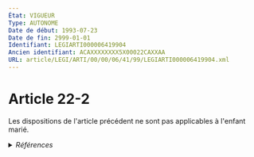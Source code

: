 ```yaml
---
État: VIGUEUR
Type: AUTONOME
Date de début: 1993-07-23
Date de fin: 2999-01-01
Identifiant: LEGIARTI000006419904
Ancien identifiant: ACAXXXXXXXX5X00022CAXXAA
URL: article/LEGI/ARTI/00/00/06/41/99/LEGIARTI000006419904.xml
---
```


<h1>Article 22-2</h1>

Les dispositions de l'article précédent ne sont pas applicables à l'enfant
marié.


<details>
  <summary><em>Références</em></summary>

  <h2>Articles faisant référence à l'article</h2>
  
  <ul>
    <li>
      <a href="https://legal.tricoteuses.fr//redirection/LEGIARTI000006420128?vers=git&vers=legifrance">Code civil - article 24-3 AUTONOME VIGUEUR, en vigueur depuis le 1993-07-23</a> CITATION source
    </li>
    <li>
      <a href="https://legal.tricoteuses.fr//redirection/LEGIARTI000006524053?vers=git&vers=legifrance">Code de la nationalité française - article 85 AUTONOME ABROGE, en vigueur du 1973-01-10 au 1993-07-23</a> CONCORDE source
    </li>
    <li>
      <a href="https://legal.tricoteuses.fr//redirection/LEGIARTI000049267641?vers=git&vers=legifrance">Code de la nationalité française - article 85 AUTONOME MODIFIE, en vigueur du 1945-10-20 au 1973-01-10</a> CONCORDE source
    </li>
    <li>
      <a href="https://legal.tricoteuses.fr//redirection/LEGIARTI000006420779?vers=git&vers=legifrance">Code civil - article 32-5 AUTONOME VIGUEUR, en vigueur depuis le 1993-07-23</a> CITATION source
    </li>
  </ul>
  
  <h2>Textes faisant référence à l'article</h2>
  
  <ul>
    <li>
      <a href="https://legal.tricoteuses.fr//redirection/JORFTEXT000000362019?vers=git&vers=legifrance">LOI n° 93-933 du 22 juillet 1993 réformant le droit de la nationalité</a> CODIFICATION cible
    </li>
  </ul>
  
  <h2>Références faites par l'article</h2>
  
  <ul>
    <li>
      1993-07-22 CODIFICATION source <a href="https://legal.tricoteuses.fr//redirection/JORFTEXT000000362019?vers=git&vers=legifrance">LOI n° 93-933 du 22 juillet 1993 réformant le droit de la nationalité</a>
    </li>
    <li>
      1993-07-22 CREATION source Loi n°93-933 du 22 juillet 1993 - art. 50 () JORF 23 juillet 1993
    </li>
    <li>
      2999-01-01 CITATION cible <a href="https://legal.tricoteuses.fr//redirection/LEGIARTI000006420128?vers=git&vers=legifrance">Code civil - article 24-3 AUTONOME VIGUEUR, en vigueur depuis le 1993-07-23</a>
    </li>
    <li>
      2999-01-01 CITATION cible <a href="https://legal.tricoteuses.fr//redirection/LEGIARTI000006420779?vers=git&vers=legifrance">Code civil - article 32-5 AUTONOME VIGUEUR, en vigueur depuis le 1993-07-23</a>
    </li>
    <li>
      2999-01-01 CONCORDE cible <a href="https://legal.tricoteuses.fr//redirection/LEGIARTI000006524053?vers=git&vers=legifrance">Code de la nationalité française - article 85 AUTONOME ABROGE, en vigueur du 1973-01-10 au 1993-07-23</a>
    </li>
  </ul>
</details>
